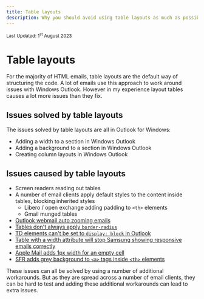 ```yaml
---
title: Table layouts
description: Why you should avoid using table layouts as much as possible.
---
```


<div style="font-size: 12px">Last Updated: <time datetime="2023-08-01">1<sup>st</sup> August 2023</time></div>

# Table layouts

For the majority of HTML emails, table layouts are the default way of structuring the code. A lot of emails use this approach to work around issues with Windows Outlook. However in my experience layout tables causes a lot more issues than they fix.

## Issues solved by table layouts

The issues solved by table layouts are all in Outlook for Windows:

* Adding a width to a section in Windows Outlook
* Adding a background to a section in Windows Outlook
* Creating column layouts in Windows Outlook

## Issues caused by table layouts

* Screen readers reading out tables
* A number of email clients apply default styles to the content inside tables, blocking inherited styles
  * Libero / open exchange adding padding to `<th>` elements
  * Gmail munged tables
* [Outlook webmail auto zooming emails](https://twitter.com/M_J_Robbins/status/979390098339966983)
* [Tables don't always apply `border-radius`](https://github.com/hteumeuleu/email-bugs/issues/98)
* [TD elements can't be set to `display: block` in Outlook](https://github.com/hteumeuleu/email-bugs/issues/78)
* [Table with a width attribute will stop Samsung showing responsive emails correctly](https://github.com/hteumeuleu/email-bugs/issues/73)
* [Apple Mail adds 1px width for an empty cell](https://github.com/hteumeuleu/email-bugs/issues/45)
* [SFR adds grey background to `<a>` tags inside `<th>` elements](https://github.com/hteumeuleu/email-bugs/issues/33)

These issues can all be solved by using a number of additional workarounds. But as they are spread across a number of email clients, they can be hard to test and adding these additional workarounds can lead to extra issues.
